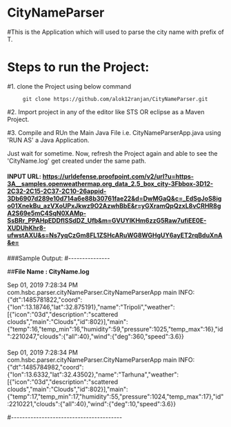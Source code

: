 # CityNameParser

#This is the Application which will used to parse the city name with prefix of T.

# Steps to run the Project:

#1. clone the Project using below command 
		
		 git clone https://github.com/alok12ranjan/CityNameParser.git

#2. Import project in any of the editor like STS OR eclipse as a Maven Project.

#3. Compile and RUn the Main Java File i.e. CityNameParserApp.java using 'RUN AS' a Java Application.

Just wait for sometime. Now, refresh the Project again and able to see the 'CityName.log' get created under the same path.

#### INPUT URL: https://urldefense.proofpoint.com/v2/url?u=https-3A__samples.openweathermap.org_data_2.5_box_city-3Fbbox-3D12-2C32-2C15-2C37-2C10-26appid-3Db6907d289e10d714a6e88b30761fae22&d=DwMGaQ&c=_EdSgJoS8igo01XnekBu_azVXoUPxJkwz9O2AzwhBbE&r=yGXramQpQzxL8vCRHR8gA2S69e5mC4SqN0XAMp-SsBRr_PPAHpEDDfISSdDZ_Ufb&m=GVUYIKHm6zzG5Raw7ufiEE0E-XUDUhKhr8-ufwstAXU&s=Ns7yqCzGm8FL1ZSHcARuWG8WGHgUY6ayET2rqBduXnA&e=

###Sample Output:
#---------------

##<b>File Name : CityName.log </b>

Sep 01, 2019 7:28:34 PM com.hsbc.parser.cityNameParser.CityNameParserApp main
INFO: {"dt":1485781822,"coord":{"lon":13.18746,"lat":32.875191},"name":"Tripoli","weather":[{"icon":"03d","description":"scattered clouds","main":"Clouds","id":802}],"main":{"temp":16,"temp_min":16,"humidity":59,"pressure":1025,"temp_max":16},"id":2210247,"clouds":{"all":40},"wind":{"deg":360,"speed":3.6}}

####

Sep 01, 2019 7:28:34 PM com.hsbc.parser.cityNameParser.CityNameParserApp main
INFO: {"dt":1485784982,"coord":{"lon":13.6332,"lat":32.43502},"name":"Tarhuna","weather":[{"icon":"03d","description":"scattered clouds","main":"Clouds","id":802}],"main":{"temp":17,"temp_min":17,"humidity":55,"pressure":1024,"temp_max":17},"id":2210221,"clouds":{"all":40},"wind":{"deg":10,"speed":3.6}}

#----------------------------------------